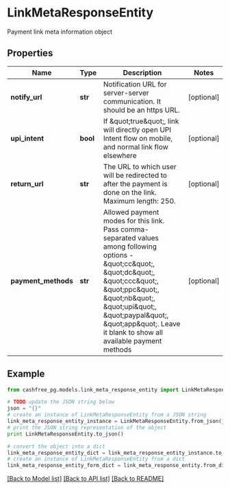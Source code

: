 # LinkMetaResponseEntity

Payment link meta information object

## Properties
Name | Type | Description | Notes
------------ | ------------- | ------------- | -------------
**notify_url** | **str** | Notification URL for server-server communication. It should be an https URL. | [optional] 
**upi_intent** | **bool** | If \&quot;true\&quot;, link will directly open UPI Intent flow on mobile, and normal link flow elsewhere | [optional] 
**return_url** | **str** | The URL to which user will be redirected to after the payment is done on the link. Maximum length: 250. | [optional] 
**payment_methods** | **str** | Allowed payment modes for this link. Pass comma-separated values among following options - \&quot;cc\&quot;, \&quot;dc\&quot;, \&quot;ccc\&quot;, \&quot;ppc\&quot;, \&quot;nb\&quot;, \&quot;upi\&quot;, \&quot;paypal\&quot;, \&quot;app\&quot;. Leave it blank to show all available payment methods | [optional] 

## Example

```python
from cashfree_pg.models.link_meta_response_entity import LinkMetaResponseEntity

# TODO update the JSON string below
json = "{}"
# create an instance of LinkMetaResponseEntity from a JSON string
link_meta_response_entity_instance = LinkMetaResponseEntity.from_json(json)
# print the JSON string representation of the object
print LinkMetaResponseEntity.to_json()

# convert the object into a dict
link_meta_response_entity_dict = link_meta_response_entity_instance.to_dict()
# create an instance of LinkMetaResponseEntity from a dict
link_meta_response_entity_form_dict = link_meta_response_entity.from_dict(link_meta_response_entity_dict)
```
[[Back to Model list]](../README.md#documentation-for-models) [[Back to API list]](../README.md#documentation-for-api-endpoints) [[Back to README]](../README.md)


